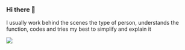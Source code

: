 ### Hi there 🍡

I usually work behind the scenes the type of person, understands the function, codes and tries my best to simplify and explain it

![](https://github.com/uesu/uesu/blob/main/liyue%20waterfall.gif)

<!--
**uesu/uesu** is a ✨ _special_ ✨ repository because its `README.md` (this file) appears on your GitHub profile.

Here are some ideas to get you started:

- 🔭 I’m currently working on ...
- 🌱 I’m currently learning ...
- 👯 I’m looking to collaborate on ...
- 🤔 I’m looking for help with ...
- 💬 Ask me about ...
- 📫 How to reach me: ...
- 😄 Pronouns: ...
- ⚡ Fun fact: ...
-->
